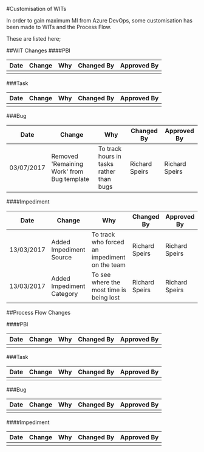 #Customisation of WITs

In order to gain maximum MI from Azure DevOps, some customisation has been made to WITs and the Process Flow.  

These are listed here;  

##WIT Changes
####PBI  
 
| Date | Change | Why | Changed By | Approved By |
|---|---|---|---|---|
| | | | | |
 
 
###Task  
 
| Date | Change | Why | Changed By | Approved By |
|---|---|---|---|---|
| | | | | |

 
###Bug  
 
| Date | Change | Why | Changed By | Approved By |
|---|---|---|---|---|
| 03/07/2017 |Removed 'Remaining Work' from Bug template|To track hours in tasks rather than bugs|Richard Speirs|Richard Speirs|

 
####Impediment  

| Date | Change | Why | Changed By | Approved By |
|---|---|---|---|---|
| 13/03/2017 |Added Impediment Source|To track who forced an impediment on the team|Richard Speirs|Richard Speirs|
| 13/03/2017 |Added Impediment Category|To see where the most time is being lost|Richard Speirs|Richard Speirs|
 

##Process Flow Changes

####PBI  
 
| Date | Change | Why | Changed By | Approved By |
|---|---|---|---|---|
| | | | | |
 
 
###Task  
 
| Date | Change | Why | Changed By | Approved By |
|---|---|---|---|---|
| | | | | |

 
###Bug  
 
| Date | Change | Why | Changed By | Approved By |
|---|---|---|---|---|
| | | | | |

 
####Impediment  

 
| Date | Change | Why | Changed By | Approved By |
|---|---|---|---|---|
| | | | | |
